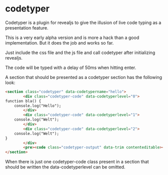 codetyper
=========

Codetyper is a plugin for revealjs to give the illusion of live code typing as a presentation feature.

This is a very early alpha version and is more a hack than a good implementation. But it does the job and works so far.

Just include the css file and the js file and call codetyper after initializing revealjs.

The code will be typed with a delay of 50ms when hitting enter.

A section that should be presented as a codetyper section has the following look:

```html
<section class="codetyper" data-codetypername="hello">
		<div class="codetyper-code" data-codetyperlevel="0">
function bla() {
	console.log("Hello");
		</div>
		<div class="codetyper-code" data-codetyperlevel="1">
	console.log("Welt");
		</div>
		<div class="codetyper-code" data-codetyperlevel="2">
	console.log("Welt");
}
		</div>
		<pre><code class="codetyper-output" data-trim contenteditable></code></pre>
</section>
```

When there is just one codetyper-code class present in a section that should be written the data-codetyperlevel can be omitted.
